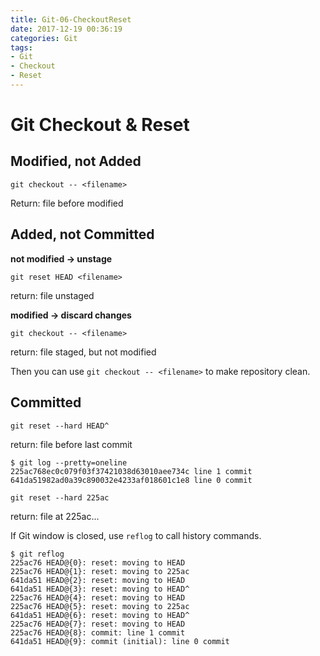 ```yaml
---
title: Git-06-CheckoutReset
date: 2017-12-19 00:36:19
categories: Git
tags:
- Git
- Checkout
- Reset
---
```


# Git Checkout & Reset

## Modified, not Added

```
git checkout -- <filename>
```

Return: file before modified 

## Added, not Committed

**not modified -> unstage**

```
git reset HEAD <filename>
```

return: file unstaged



**modified -> discard changes**

```
git checkout -- <filename>
```

return: file staged, but not modified

Then you can use `git checkout -- <filename>` to make repository clean.

## Committed

```
git reset --hard HEAD^
```

return: file before last commit



```
$ git log --pretty=oneline
225ac768ec0c079f03f37421038d63010aee734c line 1 commit
641da51982ad0a39c890032e4233af018601c1e8 line 0 commit

git reset --hard 225ac
```

return: file at 225ac...



If Git window is closed, use `reflog` to call history commands.

```
$ git reflog
225ac76 HEAD@{0}: reset: moving to HEAD
225ac76 HEAD@{1}: reset: moving to 225ac
641da51 HEAD@{2}: reset: moving to HEAD
641da51 HEAD@{3}: reset: moving to HEAD^
225ac76 HEAD@{4}: reset: moving to HEAD
225ac76 HEAD@{5}: reset: moving to 225ac
641da51 HEAD@{6}: reset: moving to HEAD^
225ac76 HEAD@{7}: reset: moving to HEAD
225ac76 HEAD@{8}: commit: line 1 commit
641da51 HEAD@{9}: commit (initial): line 0 commit
```

